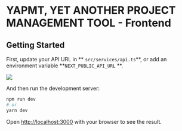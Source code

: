 # YAPMT, YET ANOTHER PROJECT MANAGEMENT TOOL - Frontend

## Getting Started

First, update your API URL in ** `src/services/api.ts`**, or add an environment variable **`NEXT_PUBLIC_API_URL` **.

![](https://i.imgur.com/BomxOHH.png)

And then run the development server:

```bash
npm run dev
# or
yarn dev
```

Open [http://localhost:3000](http://localhost:3000) with your browser to see the result.

